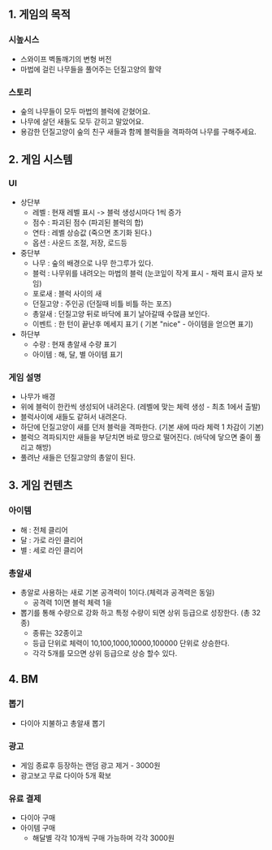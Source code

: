 ## 1. 게임의 목적
### 시높시스
- 스와이프 벽돌깨기의 변형 버전
- 마법에 걸린 나무들을 풀어주는 던질고양의 활약

### 스토리
- 숲의 나무들이 모두 마법의 블럭에 갇혔어요.
- 나무에 살던 새들도 모두 갇히고 말았어요.
- 용감한 던질고양이 숲의 친구 새들과 함께 블럭들을 격파하여 나무를 구해주세요.

## 2. 게임 시스템
### UI
- 상단부
  - 레벨 : 현재 레벨 표시 -> 블럭 생성시마다 1씩 증가
  - 점수 : 파괴된 점수 (파괴된 블럭의 합)
  - 연타 : 레벨 상승값 (죽으면 초기화 된다.)
  - 옵션 : 사운드 조절, 저장, 로드등
- 중단부
  - 나무 : 숲의 배경으로 나무 한그루가 있다.
  - 블럭 : 나무위를 내려오는 마법의 블럭 (눈코잎이 작게 표시 - 채력 표시 글자 보임)
  - 포로새 : 블럭 사이의 새
  - 던질고양 : 주인공 (던질때 비틀 비틀 하는 포즈)
  - 총알새 : 던질고양 뒤로 바닥에 표기 날아갈때 수많큼 보인다.
  - 이벤트 : 한 턴이 끝난후 메세지 표기 ( 기본 "nice" - 아이템을 얻으면 표기) 
- 하단부
  - 수량 : 현재 총알새 수량 표기
  - 아이템 : 해, 달, 별 아이템 표기     
### 게임 설명
- 나무가 배경
- 위에 블럭이 한칸씩 생성되어 내려온다. (레벨에 맞는 체력 생성 - 최초 1에서 출발)
- 블럭사이에 새들도 같혀서 내려온다.
- 하단에 던질고양이 새를 던저 블럭을 격파한다. (기본 새에 따라 체력 1 차감이 기본)
- 블럭으 격파되지만 새들을 부닫치면 바로 땅으로 떨어진다. (바닥에 닿으면 줄이 풀리고 해방)
- 풀려난 새들은 던질고양의 총알이 된다.

## 3. 게임 컨텐츠
### 아이템
- 해 : 전체 클리어
- 달 : 가로 라인 클리어
- 별 : 세로 라인 클리어
### 총알새
- 총알로 사용하는 새로 기본 공격력이 1이다.(체력과 공격력은 동일)
  - 공격력 1이면 블럭 체력 1을  
- 뽑기를 통해 수량으로 강화 하고 특정 수량이 되면 상위 등급으로 성장한다. (총 32종)
  - 종류는 32종이고
  - 등급 단위로 체력이 10,100,1000,10000,100000 단위로 상승한다.
  - 각각 5개를 모으면 상위 등급으로 상승 할수 있다.

## 4. BM
### 뽑기
- 다이아 지불하고 총알새 뽑기
### 광고
- 게임 종료후 등장하는 랜덤 광고 제거 - 3000원
- 광고보고 무료 다이아 5개 확보
### 유료 결제
- 다이아 구매
- 아이템 구매
  - 해달별 각각 10개씩 구매 가능하며 각각 3000원 


